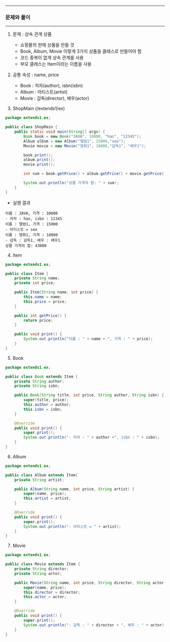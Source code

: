 -----
### 문제와 풀이
-----
1. 문제 : 상속 관계 상품
   - 쇼핑몰의 판매 상품을 만들 것
   - Book, Album, Movie 이렇게 3가지 상품을 클래스로 만들어야 함
   - 코드 중복이 없게 상속 관계를 사용
   - 부모 클래스는 Item이라는 이름을 사용

2. 공통 속성 : name, price
   - Book : 저자(author), isbn(isbn)
   - Album : 아티스트(artist)
   - Movie : 감독(director), 배우(actor)

3. ShopMain (/extends1/ex)
```java
package extends1.ex;

public class ShopMain {
    public static void main(String[] args) {
        Book book = new Book("JAVA", 10000, "han", "12345");
        Album album = new Album("앨범1", 15000,"seo");
        Movie movie = new Movie("영화1", 18000,"감독1", "배우1");

        book.print();
        album.print();
        movie.print();

        int sum = book.getPrice() + album.getPrice() + movie.getPrice();

        System.out.println("상품 가격의 합: " + sum);
    }
}
```
  - 실행 결과
```
이름 : JAVA, 가격 : 10000
- 저자 : han, isbn : 12345
이름 : 앨범1, 가격 : 15000
- 아티스트 = seo
이름 : 영화1, 가격 : 18000
- 감독 : 감독1, 배우 : 배우1
상품 가격의 합: 43000
```

4. Item
```java
package extends1.ex;

public class Item {
    private String name;
    private int price;

    public Item(String name, int price) {
        this.name = name;
        this.price = price;
    }

    public int getPrice() {
        return price;
    }

    public void print() {
        System.out.println("이름 : " + name + ", 가격 : " + price);
    }
}
```

5. Book
```java
package extends1.ex;

public class Book extends Item {
    private String author;
    private String isbn;

    public Book(String title, int price, String author, String isbn) {
        super(title, price);
        this.author = author;
        this.isbn = isbn;
    }

    @Override
    public void print() {
        super.print();
        System.out.println("- 저자 : " + author +", isbn : " + isbn);
    }
}
```

6. Album
```java
package extends1.ex;

public class Album extends Item{
    private String artist;

    public Album(String name, int price, String artist) {
        super(name, price);
        this.artist = artist;
    }

    @Override
    public void print() {
        super.print();
        System.out.println("- 아티스트 = " + artist);
    }
}
```

7. Movie
```java
package extends1.ex;

public class Movie extends Item {
    private String director;
    private String actor;

    public Movie(String name, int price, String director, String actor) {
        super(name, price);
        this.director = director;
        this.actor = actor;
    }

    @Override
    public void print() {
        super.print();
        System.out.println("- 감독 : " + director + ", 배우 : " + actor);
    }
}
```


